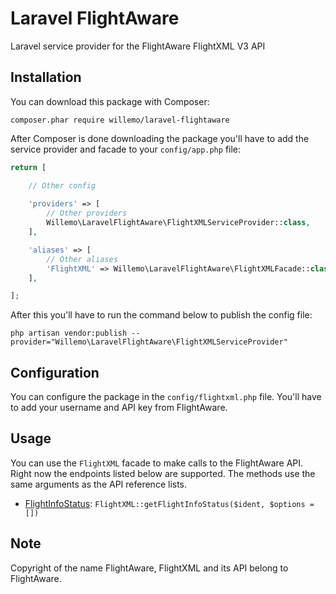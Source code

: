 # Laravel FlightAware

Laravel service provider for the FlightAware FlightXML V3 API

## Installation

You can download this package with Composer:

```
composer.phar require willemo/laravel-flightaware
```

After Composer is done downloading the package you'll have to add the service provider and facade to your `config/app.php` file:

```php
return [

    // Other config
    
    'providers' => [
        // Other providers
        Willemo\LaravelFlightAware\FlightXMLServiceProvider::class,
    ],

    'aliases' => [
        // Other aliases
        'FlightXML' => Willemo\LaravelFlightAware\FlightXMLFacade::class,
    ],

];
```

After this you'll have to run the command below to publish the config file:

```
php artisan vendor:publish --provider="Willemo\LaravelFlightAware\FlightXMLServiceProvider"
```

## Configuration

You can configure the package in the `config/flightxml.php` file. You'll have to add your username and API key from FlightAware.

## Usage

You can use the `FlightXML` facade to make calls to the FlightAware API. Right now the endpoints listed below are supported. The methods use the same arguments as the API reference lists.

- [FlightInfoStatus](https://flightaware.com/commercial/flightxml/v3/apiref.rvt#op_FlightInfoStatus): `FlightXML::getFlightInfoStatus($ident, $options = [])`

## Note

Copyright of the name FlightAware, FlightXML and its API belong to FlightAware.